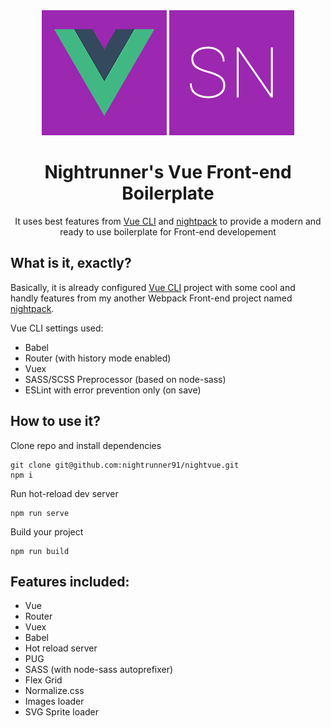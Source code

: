 <div align="center">
  <img width="200" height="200" src="src/assets/logo-vue.png">
  <img width="200" height="200" src="src/assets/logo-sn.png">
  <h1>Nightrunner's Vue Front-end Boilerplate</h1>
  <p>It uses best features from <a href='https://cli.vuejs.org/'>Vue CLI</a> and <a href='https://github.com/nightrunner91/nightpack'>nightpack</a> to provide a modern and ready to use boilerplate for Front-end developement</p>
</div>

## What is it, exactly?

Basically, it is already configured [Vue CLI](https://cli.vuejs.org/) project with some cool and handly features from my another Webpack Front-end project named [nightpack](https://github.com/nightrunner91/nightpack). 

Vue CLI settings used:

- Babel
- Router (with history mode enabled)
- Vuex
- SASS/SCSS Preprocessor (based on node-sass)
- ESLint with error prevention only (on save)

## How to use it?

Clone repo and install dependencies

```
git clone git@github.com:nightrunner91/nightvue.git
npm i
```

Run hot-reload dev server

```
npm run serve
```

Build your project

```
npm run build
```

## Features included:

- Vue
- Router
- Vuex
- Babel
- Hot reload server
- PUG
- SASS (with node-sass autoprefixer)
- Flex Grid
- Normalize.css
- Images loader
- SVG Sprite loader
